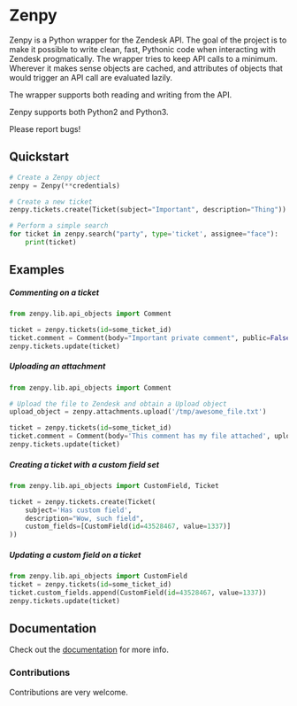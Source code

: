 # Zenpy

Zenpy is a Python wrapper for the Zendesk API. The goal of the project is to make it possible to write clean, fast, Pythonic code when interacting with Zendesk progmatically. The wrapper tries to keep API calls to a minimum. Wherever it makes sense objects are cached, and attributes of objects that would trigger an API call are evaluated lazily. 

The wrapper supports both reading and writing from the API.

Zenpy supports both Python2 and Python3. 

Please report bugs!

## Quickstart

```python
# Create a Zenpy object
zenpy = Zenpy(**credentials)

# Create a new ticket
zenpy.tickets.create(Ticket(subject="Important", description="Thing"))

# Perform a simple search
for ticket in zenpy.search("party", type='ticket', assignee="face"):
    print(ticket)
```

## Examples

##### Commenting on a ticket

```python
from zenpy.lib.api_objects import Comment

ticket = zenpy.tickets(id=some_ticket_id)
ticket.comment = Comment(body="Important private comment", public=False)
zenpy.tickets.update(ticket)
```

##### Uploading an attachment

```python
from zenpy.lib.api_objects import Comment

# Upload the file to Zendesk and obtain a Upload object
upload_object = zenpy.attachments.upload('/tmp/awesome_file.txt')

ticket = zenpy.tickets(id=some_ticket_id)
ticket.comment = Comment(body='This comment has my file attached', uploads=[upload_object.token])
zenpy.tickets.update(ticket)
```

##### Creating a ticket with a custom field set

```python
from zenpy.lib.api_objects import CustomField, Ticket

ticket = zenpy.tickets.create(Ticket(
    subject='Has custom field',
    description="Wow, such field",
    custom_fields=[CustomField(id=43528467, value=1337)]
))
```

##### Updating a custom field on a ticket

```python
from zenpy.lib.api_objects import CustomField
ticket = zenpy.tickets(id=some_ticket_id)
ticket.custom_fields.append(CustomField(id=43528467, value=1337))
zenpy.tickets.update(ticket)
```

## Documentation

Check out the [documentation](http://docs.facetoe.com.au/) for more info.

### Contributions
Contributions are very welcome. 


